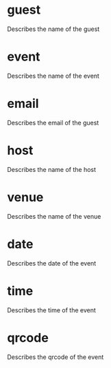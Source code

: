 # guest

Describes the name of the guest

# event

Describes the name of the event

# email

Describes the email of the guest

# host

Describes the name of the host

# venue

Describes the name of the venue

# date

Describes the date of the event

# time

Describes the time of the event

# qrcode

Describes the qrcode of the event
